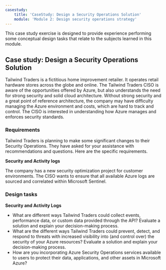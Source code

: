 ```yaml
---
casestudy:
    title: 'CaseStudy: Design a Security Operations Solution'
    module: 'Module 2: Design security operations strategy'
---
```


This case study exercise is designed to provide experience performing some conceptual design tasks that relate to the subjects learned in this module.

## Case study: Design a Security Operations Solution

Tailwind Traders is a fictitious home improvement retailer. It operates retail hardware stores across the globe and online. The Tailwind Traders CISO is aware of the opportunities offered by Azure, but also understands the need for strong security and solid cloud architecture. Without strong security and a great point of reference architecture, the
company may have difficulty managing the Azure environment and costs, which are hard to track and control. The CISO is interested in understanding how Azure manages and enforces security standards.

### Requirements

Tailwind Traders is planning to make some significant changes to their Security Operations. They have asked for your assistance with recommendations and questions. Here are the specific requirements.

**Security and Activity logs** 

The company has a new security optimization project for customer environments. The CISO wants to ensure that all available Azure logs are sourced and correlated within Microsoft Sentinel.

### Design tasks

**Security and Activity Logs**

* What are different ways Tailwind Traders could collect events, performance data, or custom data provided through the API? Evaluate a solution and explain your decision-making process.
* What are the different ways Tailwind Traders could prevent, detect, and respond to threats with increased visibility into (and control over) the security of your Azure resources? Evaluate a solution and explain your decision-making process.
* How are you incorporating Azure Security Operations services available to users to protect their data, applications, and other assets in Microsoft Azure?
